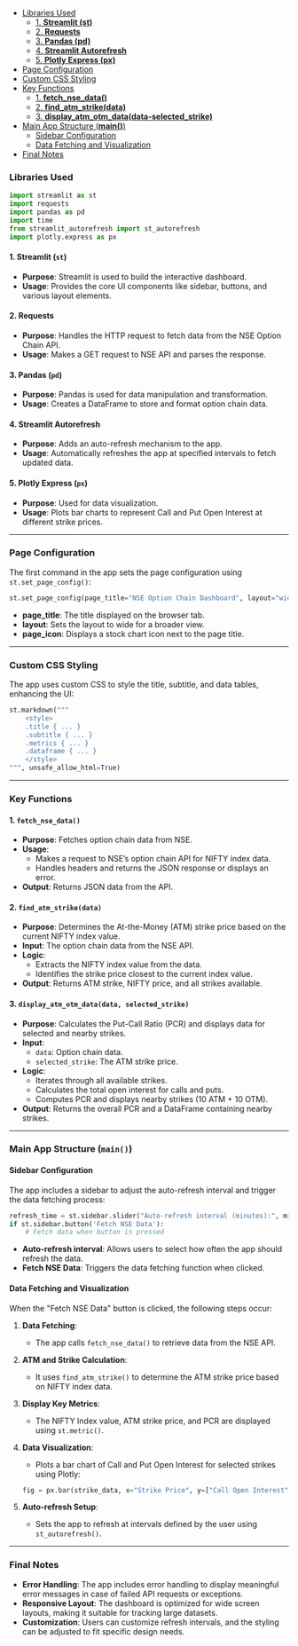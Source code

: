 * [Libraries Used](#libraries-used)
   * [1. **Streamlit (st)**](#1-streamlit-st)
   * [2. **Requests**](#2-requests)
   * [3. **Pandas (pd)**](#3-pandas-pd)
   * [4. **Streamlit Autorefresh**](#4-streamlit-autorefresh)
   * [5. **Plotly Express (px)**](#5-plotly-express-px)
* [Page Configuration](#page-configuration)
* [Custom CSS Styling](#custom-css-styling)
* [Key Functions](#key-functions)
   * [1. **fetch_nse_data()**](#1-fetch_nse_data)
   * [2. **find_atm_strike(data)**](#2-find_atm_strikedata)
   * [3. **display_atm_otm_data(data-selected_strike)**](#3-display_atm_otm_datadata-selected_strike)
* [Main App Structure (**main()**)](#main-app-structure-main)
   * [Sidebar Configuration](#sidebar-configuration)
   * [Data Fetching and Visualization](#data-fetching-and-visualization)
* [Final Notes](#final-notes)

    
### Libraries Used
```python
import streamlit as st
import requests
import pandas as pd
import time
from streamlit_autorefresh import st_autorefresh
import plotly.express as px
```

#### 1. **Streamlit (`st`)**
   - **Purpose**: Streamlit is used to build the interactive dashboard.
   - **Usage**: Provides the core UI components like sidebar, buttons, and various layout elements.

#### 2. **Requests**
   - **Purpose**: Handles the HTTP request to fetch data from the NSE Option Chain API.
   - **Usage**: Makes a GET request to NSE API and parses the response.

#### 3. **Pandas (`pd`)**
   - **Purpose**: Pandas is used for data manipulation and transformation.
   - **Usage**: Creates a DataFrame to store and format option chain data.

#### 4. **Streamlit Autorefresh**
   - **Purpose**: Adds an auto-refresh mechanism to the app.
   - **Usage**: Automatically refreshes the app at specified intervals to fetch updated data.

#### 5. **Plotly Express (`px`)**
   - **Purpose**: Used for data visualization.
   - **Usage**: Plots bar charts to represent Call and Put Open Interest at different strike prices.

---

### Page Configuration

The first command in the app sets the page configuration using `st.set_page_config()`:

```python
st.set_page_config(page_title="NSE Option Chain Dashboard", layout="wide", page_icon="📈")
```

- **page_title**: The title displayed on the browser tab.
- **layout**: Sets the layout to wide for a broader view.
- **page_icon**: Displays a stock chart icon next to the page title.

---

### Custom CSS Styling

The app uses custom CSS to style the title, subtitle, and data tables, enhancing the UI:

```python
st.markdown("""
    <style>
    .title { ... }
    .subtitle { ... }
    .metrics { ... }
    .dataframe { ... }
    </style>
""", unsafe_allow_html=True)
```

---

### Key Functions

#### 1. **`fetch_nse_data()`**
   - **Purpose**: Fetches option chain data from NSE.
   - **Usage**: 
     - Makes a request to NSE’s option chain API for NIFTY index data.
     - Handles headers and returns the JSON response or displays an error.
   - **Output**: Returns JSON data from the API.
   
#### 2. **`find_atm_strike(data)`**
   - **Purpose**: Determines the At-the-Money (ATM) strike price based on the current NIFTY index value.
   - **Input**: The option chain data from the NSE API.
   - **Logic**:
     - Extracts the NIFTY index value from the data.
     - Identifies the strike price closest to the current index value.
   - **Output**: Returns ATM strike, NIFTY price, and all strikes available.

#### 3. **`display_atm_otm_data(data, selected_strike)`**
   - **Purpose**: Calculates the Put-Call Ratio (PCR) and displays data for selected and nearby strikes.
   - **Input**: 
     - `data`: Option chain data.
     - `selected_strike`: The ATM strike price.
   - **Logic**:
     - Iterates through all available strikes.
     - Calculates the total open interest for calls and puts.
     - Computes PCR and displays nearby strikes (10 ATM + 10 OTM).
   - **Output**: Returns the overall PCR and a DataFrame containing nearby strikes.

---

### Main App Structure (`main()`)

#### Sidebar Configuration

The app includes a sidebar to adjust the auto-refresh interval and trigger the data fetching process:

```python
refresh_time = st.sidebar.slider("Auto-refresh interval (minutes):", min_value=1, max_value=60, value=5, step=1)
if st.sidebar.button('Fetch NSE Data'):
    # Fetch data when button is pressed
```

- **Auto-refresh interval**: Allows users to select how often the app should refresh the data.
- **Fetch NSE Data**: Triggers the data fetching function when clicked.

#### Data Fetching and Visualization

When the "Fetch NSE Data" button is clicked, the following steps occur:
1. **Data Fetching**:
   - The app calls `fetch_nse_data()` to retrieve data from the NSE API.
   
2. **ATM and Strike Calculation**:
   - It uses `find_atm_strike()` to determine the ATM strike price based on NIFTY index data.
   
3. **Display Key Metrics**:
   - The NIFTY Index value, ATM strike price, and PCR are displayed using `st.metric()`.

4. **Data Visualization**:
   - Plots a bar chart of Call and Put Open Interest for selected strikes using Plotly:
   ```python
   fig = px.bar(strike_data, x="Strike Price", y=["Call Open Interest", "Put Open Interest"], barmode="group")
   ```

5. **Auto-refresh Setup**:
   - Sets the app to refresh at intervals defined by the user using `st_autorefresh()`.

---

### Final Notes

- **Error Handling**: The app includes error handling to display meaningful error messages in case of failed API requests or exceptions.
- **Responsive Layout**: The dashboard is optimized for wide screen layouts, making it suitable for tracking large datasets.
- **Customization**: Users can customize refresh intervals, and the styling can be adjusted to fit specific design needs.


